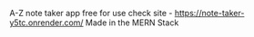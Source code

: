 A-Z note taker app free for use check site - https://note-taker-y5tc.onrender.com/
Made in the MERN Stack
